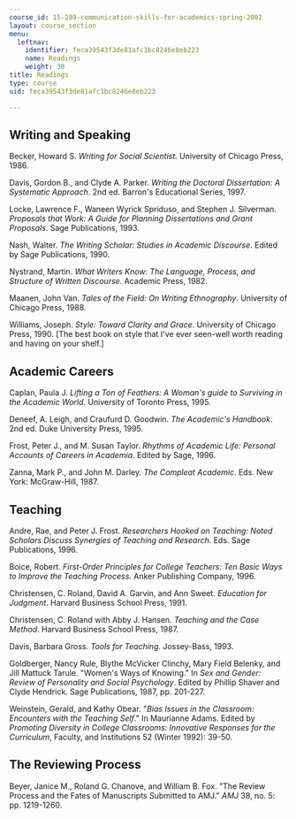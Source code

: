 ```yaml
---
course_id: 15-289-communication-skills-for-academics-spring-2002
layout: course_section
menu:
  leftnav:
    identifier: feca39543f3de81afc1bc8246e8eb223
    name: Readings
    weight: 30
title: Readings
type: course
uid: feca39543f3de81afc1bc8246e8eb223

---
```


Writing and Speaking
--------------------

Becker, Howard S. _Writing for Social Scientist._ University of Chicago Press, 1986.

Davis, Gordon B., and Clyde A. Parker. _Writing the Doctoral Dissertation: A Systematic Approach_. 2nd ed. Barron's Educational Series, 1997.

Locke, Lawrence F., Waneen Wyrick Spriduso, and Stephen J. Silverman. _Proposals that Work: A Guide for Planning Dissertations and Grant Proposals_. Sage Publications, 1993.

Nash, Walter. _The Writing Scholar: Studies in Academic Discourse_. Edited by Sage Publications, 1990.

Nystrand, Martin. _What Writers Know: The Language, Process, and Structure of Written Discourse_. Academic Press, 1982.

Maanen, John Van. _Tales of the Field: On Writing Ethnography_. University of Chicago Press, 1988.

Williams, Joseph. _Style: Toward Clarity and Grace_. University of Chicago Press, 1990. \[The best book on style that I've ever seen-well worth reading and having on your shelf.\]

Academic Careers
----------------

Caplan, Paula J. _Lifting a Ton of Feathers: A Woman's guide to Surviving in the Academic World_. University of Toronto Press, 1995.

Deneef, A. Leigh, and Craufurd D. Goodwin. _The Academic's Handbook_. 2nd ed. Duke University Press, 1995.

Frost, Peter J., and M. Susan Taylor. _Rhythms of Academic Life: Personal Accounts of Careers in Academia_. Edited by Sage, 1996.

Zanna, Mark P., and John M. Darley. _The Compleat Academic_. Eds. New York: McGraw-Hill, 1987.

Teaching
--------

Andre, Rae, and Peter J. Frost. _Researchers Hooked on Teaching: Noted Scholars Discuss Synergies of Teaching and Research_. Eds. Sage Publications, 1996.

Boice, Robert. _First-Order Principles for College Teachers: Ten Basic Ways to Improve the Teaching Process._ Anker Publishing Company, 1996.

Christensen, C. Roland, David A. Garvin, and Ann Sweet. _Education for Judgment_. Harvard Business School Press, 1991.

Christensen, C. Roland with Abby J. Hansen. _Teaching and the Case Method_. Harvard Business School Press, 1987.

Davis, Barbara Gross. _Tools for Teaching._ Jossey-Bass, 1993.

Goldberger, Nancy Rule, Blythe McVicker Clinchy, Mary Field Belenky, and Jill Mattuck Tarule. "Women's Ways of Knowing." In _Sex and Gender: Review of Personality and Social Psychology_. Edited by Phillip Shaver and Clyde Hendrick. Sage Publications, 1987, pp. 201-227.

Weinstein, Gerald, and Kathy Obear. "_Bias Issues in the Classroom: Encounters with the Teaching Self_." In Maurianne Adams. Edited by _Promoting Diversity in College Classrooms: Innovative Responses for the Curriculum_, Faculty, and Institutions 52 (Winter 1992): 39-50.

The Reviewing Process
---------------------

Beyer, Janice M., Roland G. Chanove, and William B. Fox. "The Review Process and the Fates of Manuscripts Submitted to AMJ." _AMJ_ 38, no. 5: pp. 1219-1260.